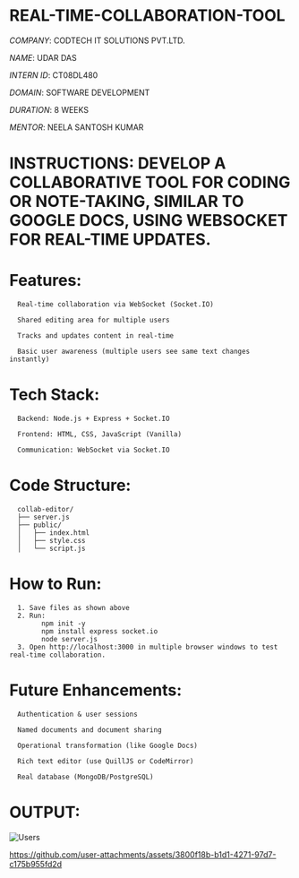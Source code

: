 # REAL-TIME-COLLABORATION-TOOL

*COMPANY*: CODTECH IT SOLUTIONS PVT.LTD.

*NAME*: UDAR DAS

*INTERN ID*: CT08DL480

*DOMAIN*: SOFTWARE DEVELOPMENT

*DURATION*: 8 WEEKS

*MENTOR*:  NEELA SANTOSH KUMAR

# INSTRUCTIONS: DEVELOP A COLLABORATIVE TOOL FOR CODING OR NOTE-TAKING, SIMILAR TO GOOGLE DOCS, USING WEBSOCKET FOR REAL-TIME UPDATES.

# Features:
      Real-time collaboration via WebSocket (Socket.IO)

      Shared editing area for multiple users

      Tracks and updates content in real-time

      Basic user awareness (multiple users see same text changes instantly)

# Tech Stack:
      Backend: Node.js + Express + Socket.IO

      Frontend: HTML, CSS, JavaScript (Vanilla)

      Communication: WebSocket via Socket.IO

# Code Structure:
      collab-editor/
      ├── server.js
      ├── public/
      │   ├── index.html
      │   ├── style.css
      │   └── script.js

# How to Run:
      1. Save files as shown above
      2. Run:
            npm init -y
            npm install express socket.io
            node server.js
      3. Open http://localhost:3000 in multiple browser windows to test real-time collaboration.

# Future Enhancements:
      Authentication & user sessions

      Named documents and document sharing

      Operational transformation (like Google Docs)

      Rich text editor (use QuillJS or CodeMirror)

      Real database (MongoDB/PostgreSQL)

# OUTPUT:

![Users](https://github.com/user-attachments/assets/11fef648-fdf1-42b2-a85e-ac4b3462d718)


https://github.com/user-attachments/assets/3800f18b-b1d1-4271-97d7-c175b955fd2d

